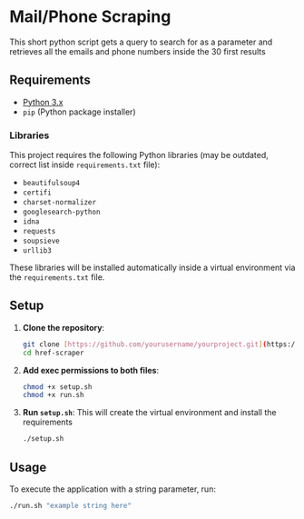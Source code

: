 # Mail/Phone Scraping

This short python script gets a query to search for as a parameter and retrieves all the emails and phone numbers inside the 30 first results


## Requirements

- [Python 3.x](https://www.python.org/downloads/)
- `pip` (Python package installer)

### Libraries

This project requires the following Python libraries (may be outdated, correct list inside `requirements.txt` file):
- `beautifulsoup4`
- `certifi`
- `charset-normalizer`
- `googlesearch-python`
- `idna`
- `requests`
- `soupsieve`
- `urllib3`

These libraries will be installed automatically inside a virtual environment via the `requirements.txt` file.

## Setup

1. **Clone the repository**:
    ```bash
    git clone [https://github.com/yourusername/yourproject.git](https://github.com/filo-g/href-scraper)
    cd href-scraper
    ```

2. **Add exec permissions to both files**:
    ```bash
    chmod +x setup.sh
    chmod +x run.sh
    ```

3. **Run `setup.sh`**:
   This will create the virtual environment and install the requirements
    ```bash
    ./setup.sh
    ```

## Usage

To execute the application with a string parameter, run:

```bash
./run.sh "example string here"
```
